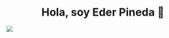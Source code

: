 <div align="center">
<h1 align="center">Hola, soy Eder Pineda 👋</h1>
</div>
<img src="https://imgur.com/f7ZJ57Y">
